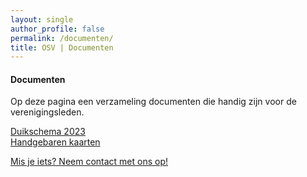 ```yaml
---
layout: single
author_profile: false
permalink: /documenten/
title: OSV | Documenten
---
```


#### Documenten

Op deze pagina een verzameling documenten die handig zijn voor de verenigingsleden.  

[Duikschema 2023](/assets/docs/DUIKSTEKKEN_OSV_2023.pdf)  
[Handgebaren kaarten](/assets/docs/kaartjes_handsignalen.pdf)  

[Mis je iets? Neem contact met ons op!](/contact/)
